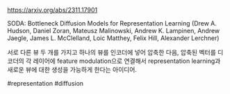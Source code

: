 https://arxiv.org/abs/2311.17901

SODA: Bottleneck Diffusion Models for Representation Learning (Drew A. Hudson, Daniel Zoran, Mateusz Malinowski, Andrew K. Lampinen, Andrew Jaegle, James L. McClelland, Loic Matthey, Felix Hill, Alexander Lerchner)

서로 다른 뷰 두 개를 가지고 하나의 뷰를 인코더에 넣어 압축한 다음, 압축된 벡터를 디코더의 각 레이어에 feature modulation으로 연결해서 representation learning과 새로운 뷰에 대한 생성을 가능하게 한다는 아이디어.

#representation #diffusion 
